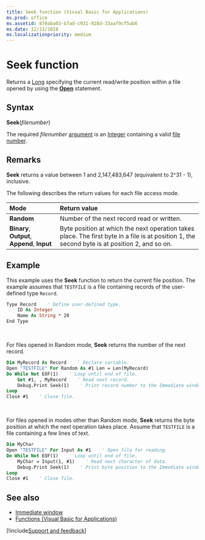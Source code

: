 ```yaml
---
title: Seek function (Visual Basic for Applications)
ms.prod: office
ms.assetid: 870aba03-b7ad-c931-928d-33aaf9cf5ab6
ms.date: 12/13/2018
ms.localizationpriority: medium
---
```



# Seek function

Returns a [Long](../../Glossary/vbe-glossary.md#long-data-type) specifying the current read/write position within a file opened by using the **[Open](open-statement.md)** statement.

## Syntax

**Seek**(_filenumber_)

The required _filenumber_ [argument](../../Glossary/vbe-glossary.md#argument) is an [Integer](../../Glossary/vbe-glossary.md#integer-data-type) containing a valid [file number](../../Glossary/vbe-glossary.md#file-number).

## Remarks

**Seek** returns a value between 1 and 2,147,483,647 (equivalent to 2^31 - 1), inclusive.

The following describes the return values for each file access mode.

|Mode|Return value|
|:-----|:-----|
|**Random**|Number of the next record read or written.|
|**Binary**, **Output**, **Append**, **Input**|Byte position at which the next operation takes place. The first byte in a file is at position 1, the second byte is at position 2, and so on.|

## Example

This example uses the **Seek** function to return the current file position. The example assumes that `TESTFILE` is a file containing records of the user-defined type `Record`.

```vb
Type Record    ' Define user-defined type.
    ID As Integer
    Name As String * 20
End Type
```

<br/>

For files opened in Random mode, **Seek** returns the number of the next record.

```vb
Dim MyRecord As Record    ' Declare variable.
Open "TESTFILE" For Random As #1 Len = Len(MyRecord)
Do While Not EOF(1)    ' Loop until end of file.
    Get #1, , MyRecord    ' Read next record.
    Debug.Print Seek(1)    ' Print record number to the Immediate window.
Loop
Close #1    ' Close file.

```

<br/>

For files opened in modes other than Random mode, **Seek** returns the byte position at which the next operation takes place. Assume that `TESTFILE` is a file containing a few lines of text.

```vb
Dim MyChar
Open "TESTFILE" For Input As #1    ' Open file for reading.
Do While Not EOF(1)    ' Loop until end of file.
    MyChar = Input(1, #1)    ' Read next character of data.
    Debug.Print Seek(1)    ' Print byte position to the Immediate window.
Loop
Close #1    ' Close file.
```


## See also

- [Immediate window](immediate-window.md)
- [Functions (Visual Basic for Applications)](../functions-visual-basic-for-applications.md)

[!include[Support and feedback](~/includes/feedback-boilerplate.md)]
